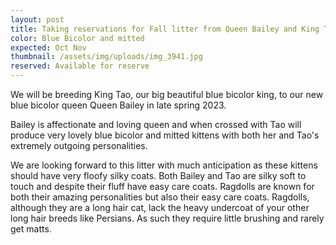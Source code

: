 ```yaml
---
layout: post
title: Taking reservations for Fall litter from Queen Bailey and King Tao
color: Blue Bicolor and mitted
expected: Oct Nov
thumbnail: /assets/img/uploads/img_3941.jpg
reserved: Available for reserve
---
```

W﻿e will be breeding King Tao, our big beautiful blue bicolor king, to our new blue bicolor queen Queen Bailey in late spring 2023. 

B﻿ailey is affectionate and loving queen and when crossed with Tao will produce very lovely blue bicolor and mitted kittens with both her and Tao's extremely outgoing personalities. 

W﻿e are looking forward to this litter with much anticipation as these kittens should have very floofy silky coats. Both Bailey and Tao are silky soft to touch and despite their fluff have easy care coats. Ragdolls are known for both their amazing personalities but also their easy care coats. Ragdolls, although they are a long hair cat, lack the heavy undercoat of your other long hair breeds like Persians. As such they require little brushing and rarely get matts.